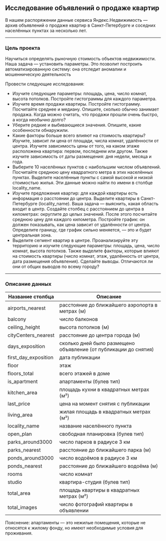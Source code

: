 ## Исследование объявлений о продаже квартир

В нашем распоряжении данные сервиса Яндекс.Недвижимость — архив объявлений о продаже квартир в Санкт-Петербурге и соседних населённых пунктах за несколько лет.

--- 

### Цель проекта

Научиться определять рыночную стоимость объектов недвижимости. Наша задача — установить параметры.
Это позволит построить автоматизированную систему: она отследит аномалии и мошенническую деятельность

Провести следующие исследования:

   -  Изучите следующие параметры: площадь, цена, число комнат, высота потолков. Постройте гистограммы для каждого параметра.
   -  Изучите время продажи квартиры. Постройте гистограмму. Посчитайте среднее и медиану. Опишите, сколько обычно занимает продажа. Когда можно считать, что продажи прошли очень быстро, а когда необычно долго?
   -  Уберите редкие и выбивающиеся значения. Опишите, какие особенности обнаружили.
   -  Какие факторы больше всего влияют на стоимость квартиры? Изучите, зависит ли цена от площади, числа комнат, удалённости от центра. Изучите зависимость цены от того, на каком этаже расположена квартира: первом, последнем или другом. Также изучите зависимость от даты размещения: дня недели, месяца и года.
   -  Выберите 10 населённых пунктов с наибольшим числом объявлений. Посчитайте среднюю цену квадратного метра в этих населённых пунктах. Выделите населённые пункты с самой высокой и низкой стоимостью жилья. Эти данные можно найти по имени в столбце locality_name.
   -  Изучите предложения квартир: для каждой квартиры есть информация о расстоянии до центра. Выделите квартиры в Санкт-Петербурге (locality_name). Ваша задача — выяснить, какая область входит в центр. Создайте столбец с расстоянием до центра в километрах: округлите до целых значений. После этого посчитайте среднюю цену для каждого километра. Постройте график: он должен показывать, как цена зависит от удалённости от центра. Определите границу, где график сильно меняется, — это и будет центральная зона.
   -  Выделите сегмент квартир в центре. Проанализируйте эту территорию и изучите следующие параметры: площадь, цена, число комнат, высота потолков. Также выделите факторы, которые влияют на стоимость квартиры (число комнат, этаж, удалённость от центра, дата размещения объявления). Сделайте выводы. Отличаются ли они от общих выводов по всему городу?

---

### Описание данных

| Название столбца     | Описание                                                         |
|----------------------|------------------------------------------------------------------|
| airports_nearest     | расстояние до ближайшего аэропорта в метрах (м)                  |
| balcony              | число балконов                                                   |
| ceiling_height       | высота потолков (м)                                              |
| cityCenters_nearest  | расстояние до центра города (м)                                  |
| days_exposition      | сколько дней было размещено объявление (от публикации до снятия) |
| first_day_exposition | дата публикации                                                  |
| floor                | этаж                                                             |
| floors_total         | всего этажей в доме                                              |
| is_apartment         | апартаменты (булев тип)                                          |
| kitchen_area         | площадь кухни в квадратных метрах (м²)                           |
| last_price           | цена на момент снятия с публикации                               |
| living_area          | жилая площадь в квадратных метрах (м²)                           |
| locality_name        | название населённого пункта                                      |
| open_plan            | свободная планировка (булев тип)                                 |
| parks_around3000     | число парков в радиусе 3 км                                      |
| parks_nearest        | расстояние до ближайшего парка (м)                               |
| ponds_around3000     | число водоёмов в радиусе 3 км                                    |
| ponds_nearest        | расстояние до ближайшего водоёма (м)                             |
| rooms                | число комнат                                                     |
| studio               | квартира-студия (булев тип)                                      |
| total_area           | площадь квартиры в квадратных метрах (м²)                        |
| total_images         | число фотографий квартиры в объявлении                           |

Пояснение: апартаменты — это нежилые помещения, которые не относятся к жилому фонду, но имеют необходимые условия для проживания.